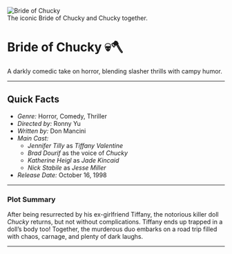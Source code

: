 ![Bride of Chucky](bride-of-chucky.jpg)  
The iconic Bride of Chucky and Chucky together.

# Bride of Chucky 💀🪓  
A darkly comedic take on horror, blending slasher thrills with campy humor.

---

## Quick Facts  
- *Genre:* Horror, Comedy, Thriller  
- *Directed by:* Ronny Yu  
- *Written by:* Don Mancini  
- *Main Cast:*  
  - *Jennifer Tilly* as *Tiffany Valentine*  
  - *Brad Dourif* as the voice of *Chucky*  
  - *Katherine Heigl* as *Jade Kincaid*  
  - *Nick Stabile* as *Jesse Miller*  
- *Release Date:* October 16, 1998  

---

### Plot Summary  
After being resurrected by his ex-girlfriend Tiffany, the notorious killer doll *Chucky* returns, but not without complications. Tiffany ends up trapped in a doll’s body too! Together, the murderous duo embarks on a road trip filled with chaos, carnage, and plenty of dark laughs.  

---
